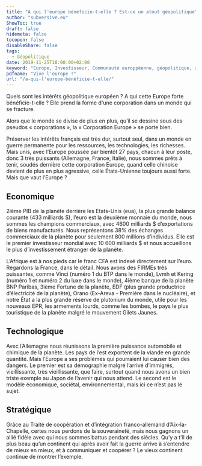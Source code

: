 ```yaml
---
title: "A qui l'europe bénéficie-t-elle ? Est-ce un atout géopolitique"
author: "subversive.eu"
ShowToc: true
draft: false
hidemeta: false
tocopen: false
disableShare: false
tags:
  - Géopolitique
date: 2019-11-25T18:00:00+02:00
keyword: "Europe, Investisseur, Communauté europpéenne, géopolitique, zoen euro, Bénéfice, Intérêts, atout géopolitique, puissance européenne, intérêts français"
pdfname: "Vive l'europe !"
url: "/a-qui-l'europe-bénéficie-t-elle/"
---
```


Quels sont les intérêts géopolitique européen ? A qui cette Europe forte bénéficie-t-elle ? Elle prend la forme d'une corporation dans un monde qui se fracture.
<!--more-->

Alors que le monde se divise de plus en plus, qu’il se dessine sous des pseudos « corporations », la « Corporation Europe » se porte bien.

Préserver les intérêts français est très dur, surtout seul, dans un monde en guerre permanente pour les ressources, les technologies, les richesses. Mais unis, avec l’Europe poussée par bientôt 27 pays, chacun à leur poste, donc 3 très puissants (Allemagne, France, Italie), nous sommes prêts à tenir, soudés dernière cette corporation Europe, quand celle chinoise devient de plus en plus agressive, celle États-Unienne toujours aussi forte. Mais que vaut l’Europe ?

## Economique

2ième PIB de la planète derrière les Etats-Unis (eua), la plus grande balance courante (433 milliards $), l’euro est la deuxième monnaie du monde, nous sommes les champions commerciaux, avec 4600 milliards $ d’exportations de biens manufacturés. Nous représentons 38% des échanges commerciaux de la planète pour seulement 800 millions d’individus. Elle est le premier investisseur mondial avec 10 600 milliards $ et nous accueillons le plus d’investissement étranger de la planète.

L’Afrique est à nos pieds car le franc CFA est indexé directement sur l’euro. Regardons la France, dans le détail. Nous avons des FIRMEs très puissantes, comme Vinci (numéro 1 du BTP dans le monde), Lvmh et Kering (numéro 1 et numéro 2 du luxe dans le monde), 4ième banque de la planète BNP Paribas, 3ième Fortune de la planète, EDF (plus grande productrice d’électricité de la planète), Orano (Ex-Areva - Première dans le nucléaire), et notre État a la plus grande réserve de plutonium du monde, utile pour les nouveaux EPR, les armements lourds, comme les bombes, le pays le plus touristique de la planète malgré le mouvement Gilets Jaunes.

## Technologique

Avec l’Allemagne nous réunissons la première puissance automobile et chimique de la planète. Les pays de l’est exportent de la viande en grande quantité. Mais l’Europe a ses problèmes qui pourraient lui causer bien des dangers. Le premier est sa démographie malgré l’arrivé d’immigrés, vieillissante, très vieillissante, que faire, surtout quand nous avons un bien triste exemple au Japon de l’avenir qui nous attend. Le second est le modèle économique, sociétal, environnemental, mais ici ce n’est pas le sujet.

## Stratégique

Grâce au Traité de coopération et d’intégration franco-allemand d’Aix-la-Chapelle, certes nous perdons de la souveraineté, mais nous gagnons un allié fidèle avec qui nous sommes battus pendant des siècles. Qu’y a t'il de plus beau qu’un continent qui après avoir fait la guerre arrive à s’entendre de mieux en mieux, et à communiquer et coopérer ? Le vieux continent continue de montrer l’exemple.
